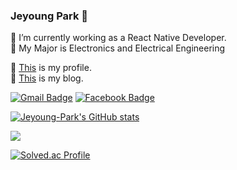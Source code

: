 ### Jeyoung Park 👋

🔭 I’m currently working as a React Native Developer.
<br />
🏫 My Major is Electronics and Electrical Engineering

🧑 [This](https://lunar-jackrabbit-760.notion.site/Park-Jeyoung-fcd38d99e99f41e09937dc47ffb99b17) is my profile.
<br />
📄 [This](https://eloquence-developers.tistory.com/) is my blog.
<br />
<!-- 📧 Email [Here](jason9380@naver.com)
  -->
  [![Gmail Badge](https://img.shields.io/badge/Gmail-d14836?style=flat-square&logo=Gmail&logoColor=white&link=mailto:jason93801@gmail.com)](mailto:jason93801@gmail.com)
  [![Facebook Badge](https://img.shields.io/badge/-Facebook-1877f2?style=flat-square&logo=Facebook&logoColor=white&link=https://m.facebook.com/profile.php?id=100005095877850&ref=content_filter)](https://m.facebook.com/profile.php?id=100005095877850&ref=content_filter)
  
[![Jeyoung-Park's GitHub stats](https://github-readme-stats.vercel.app/api?username=Jeyoung-Park&theme=dark)](https://github.com/Jeyoung-Park/github-readme-stats)

 <img src="https://github-readme-stats.vercel.app/api/top-langs/?username=Jeyoung-Park&layout=compact&theme=calm" />
 
 [![Solved.ac Profile](http://mazassumnida.wtf/api/v2/generate_badge?boj=jason9380)](https://solved.ac/jason9380/)

